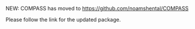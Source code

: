 NEW: COMPASS has moved to https://github.com/noamshental/COMPASS

Please follow the link for the updated package. 

